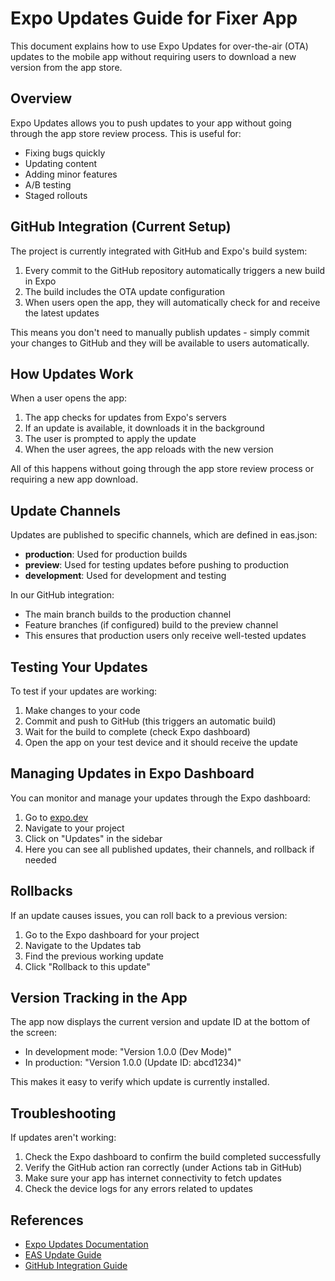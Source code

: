 # Expo Updates Guide for Fixer App

This document explains how to use Expo Updates for over-the-air (OTA) updates to the mobile app without requiring users to download a new version from the app store.

## Overview

Expo Updates allows you to push updates to your app without going through the app store review process. This is useful for:

- Fixing bugs quickly
- Updating content
- Adding minor features
- A/B testing
- Staged rollouts

## GitHub Integration (Current Setup)

The project is currently integrated with GitHub and Expo's build system:

1. Every commit to the GitHub repository automatically triggers a new build in Expo
2. The build includes the OTA update configuration
3. When users open the app, they will automatically check for and receive the latest updates

This means you don't need to manually publish updates - simply commit your changes to GitHub and they will be available to users automatically.

## How Updates Work

When a user opens the app:
1. The app checks for updates from Expo's servers
2. If an update is available, it downloads it in the background
3. The user is prompted to apply the update
4. When the user agrees, the app reloads with the new version

All of this happens without going through the app store review process or requiring a new app download.

## Update Channels

Updates are published to specific channels, which are defined in eas.json:

- **production**: Used for production builds
- **preview**: Used for testing updates before pushing to production
- **development**: Used for development and testing

In our GitHub integration:
- The main branch builds to the production channel
- Feature branches (if configured) build to the preview channel
- This ensures that production users only receive well-tested updates

## Testing Your Updates

To test if your updates are working:

1. Make changes to your code
2. Commit and push to GitHub (this triggers an automatic build)
3. Wait for the build to complete (check Expo dashboard)
4. Open the app on your test device and it should receive the update

## Managing Updates in Expo Dashboard

You can monitor and manage your updates through the Expo dashboard:

1. Go to [expo.dev](https://expo.dev)
2. Navigate to your project
3. Click on "Updates" in the sidebar
4. Here you can see all published updates, their channels, and rollback if needed

## Rollbacks

If an update causes issues, you can roll back to a previous version:

1. Go to the Expo dashboard for your project
2. Navigate to the Updates tab
3. Find the previous working update
4. Click "Rollback to this update"

## Version Tracking in the App

The app now displays the current version and update ID at the bottom of the screen:
- In development mode: "Version 1.0.0 (Dev Mode)"
- In production: "Version 1.0.0 (Update ID: abcd1234)"

This makes it easy to verify which update is currently installed.

## Troubleshooting

If updates aren't working:

1. Check the Expo dashboard to confirm the build completed successfully
2. Verify the GitHub action ran correctly (under Actions tab in GitHub)
3. Make sure your app has internet connectivity to fetch updates
4. Check the device logs for any errors related to updates

## References

- [Expo Updates Documentation](https://docs.expo.dev/versions/latest/sdk/updates/)
- [EAS Update Guide](https://docs.expo.dev/eas-update/introduction/)
- [GitHub Integration Guide](https://docs.expo.dev/guides/github-actions/)